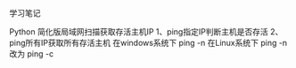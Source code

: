 学习笔记

Python 简化版局域网扫描获取存活主机IP
1、ping指定IP判断主机是否存活
2、ping所有IP获取所有存活主机
在windows系统下 ping -n
在Linux系统下 ping -n 改为 ping -c 
